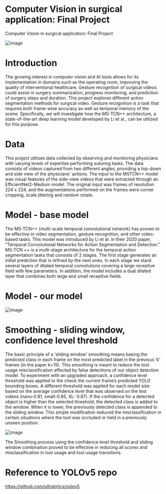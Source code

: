 # Computer Vision in surgical application: Final Project
Computer Vision in surgical application: Final Project

![image](https://user-images.githubusercontent.com/65919086/230781086-75a9d30c-4d22-4d1b-8e30-ff7f7cb054b2.png)

# Introduction 
The growing interest in computer vision and AI tools allows for its implementation in domains such as the operating room, improving the quality of interventional healthcare. Gesture recognition of surgical videos could assist in surgery summarization, progress monitoring, and prediction of surgery steps and duration.
This project explores different action segmentation methods for surgical video. Gesture recognition is a task that requires both frame-wise accuracy as well as temporal memory of the scene. 
Specifically, we will investigate how the MS-TCN++ architecture, a state-of-the-art deep learning model developed by Li et al., can be utilized for this purpose. 

         
# Data   
This project utilizes data collected by observing and monitoring physicians with varying levels of expertise performing suturing tasks. The data consists of videos captured from two different angles, providing a top-down and side view of the physicians' actions. The input to the MSTCN++ model was visual features of the side-view videos that were extracted through an EfficientNet2-Medium model.
The original input was frames of resolution 224 x 224, and the augmentations performed on the frames were corner cropping, scale jittering and random rotate.

# Model - base model
The MS-TCN++ (multi-scale temporal convolutional network) has proven to be effective in video segmentation, gesture recognition, and other video-based tasks. This model was introduced by Li et al. in their 2020 paper, "Temporal Convolutional Networks for Action Segmentation and Detection." 
MS-TCN ++ is a multi-stage architecture for the temporal action segmentation tasks that consists of 2 stages. The first stage generates an initial prediction that is refined by the next ones. In each stage we stack several layers of dilated temporal convolutions covering a large receptive field with few parameters. 
In addition, the model includes a dual dilated layer that combines both large and small receptive fields. 

# Model - our model

![image](https://user-images.githubusercontent.com/65919086/230781167-f8edd932-10ed-436c-8360-0d85c6537ecf.png)


# Smoothing - sliding window, confidence level threshold
The basic principle of a ‘sliding window’ smoothing means basing the predicted class in each frame on the most predicted label in the previous ‘k’ frames (in the paper k=15). This smoothing is meant to reduce the tool usage misclassification affected by false detections of our object detection model. To experiment with an upgraded approach, a confidence level threshold was applied to the check the current frame’s predicted YOLO bounding boxes. A different threshold was applied for each model size based on the average confidence level that was observed on the test videos (nano-0.81, small-0.85, XL- 0.87). If the confidence for a detected object is higher than the selected threshold, the detected class is added to the window. When it is lower, the previously detected class is appended to the sliding window. This simple modification reduced the misclassification in certain situations where the tool was occluded or held in a previously unseen position.

![image](https://user-images.githubusercontent.com/65919086/209872280-2ef3e072-04be-41f1-963c-409ce66c91da.png)

The Smoothing process using the confidence level threshold and sliding window combination proved to be effective in reducing all scores and misclassification in tool usage and tool usage transitions.

# Reference to YOLOv5 repo
https://github.com/ultralytics/yolov5

